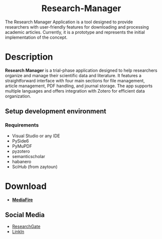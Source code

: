 <h1 align="center">Research-Manager</h1>
The Research Manager Application is a tool designed to provide researchers with user-friendly features for downloading and processing academic articles. Currently, it is a prototype and represents the initial implementation of the concept.

# Description
**Research Manager** is a trial-phase application designed to help researchers organize and manage their scientific data and literature. It features a straightforward interface with four main sections for file management, article management, PDF handling, and journal storage. The app supports multiple languages and offers integration with Zotero for efficient data organization.

## Setup development environment

### Requirements

* Visual Studio or any IDE
* PySide6
* PyMuPDF
* pyzotero
* semanticscholar
* habanero
* SciHub (from zaytoun)


# Download

  * **[MediaFire](https://www.mediafire.com/file/r11pl122j194col/Research_Manager_-_Demo.rar/file)**


## Social Media

  * [ResearchGate]()
  * [LinkIn]()

